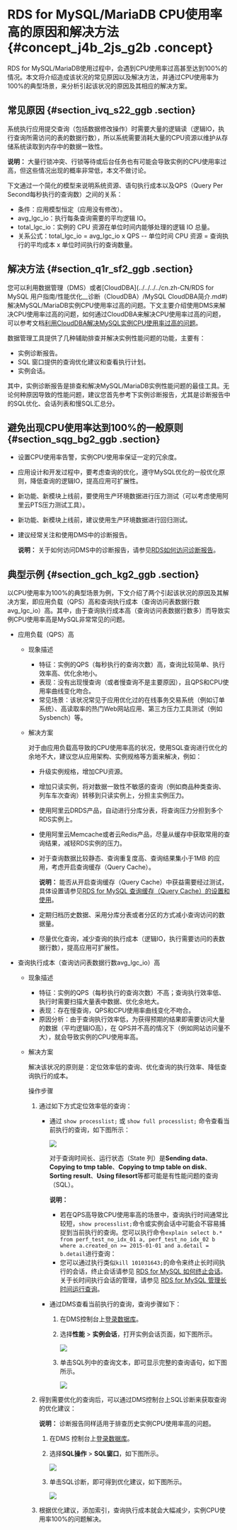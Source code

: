 # RDS for MySQL/MariaDB CPU使用率高的原因和解决方法 {#concept_j4b_2js_g2b .concept}

RDS for MySQL/MariaDB使用过程中，会遇到CPU使用率过高甚至达到100%的情况。本文将介绍造成该状况的常见原因以及解决方法，并通过CPU使用率为100%的典型场景，来分析引起该状况的原因及其相应的解决方案。

## 常见原因 {#section_ivq_s22_ggb .section}

系统执行应用提交查询（包括数据修改操作）时需要大量的逻辑读（逻辑IO，执行查询所需访问的表的数据行数），所以系统需要消耗大量的CPU资源以维护从存储系统读取到内存中的数据一致性。

**说明：** 大量行锁冲突、行锁等待或后台任务也有可能会导致实例的CPU使用率过高，但这些情况出现的概率非常低，本文不做讨论。

下文通过一个简化的模型来说明系统资源、语句执行成本以及QPS（Query Per Second每秒执行的查询数）之间的关系：

-   条件：应用模型恒定（应用没有修改）。
-   avg\_lgc\_io：执行每条查询需要的平均逻辑 IO。
-   total\_lgc\_io：实例的 CPU 资源在单位时间内能够处理的逻辑 IO 总量。
-   关系公式：total\_lgc\_io = avg\_lgc\_io x QPS -- 单位时间 CPU 资源 = 查询执行的平均成本 x 单位时间执行的查询数量。

## 解决方法 {#section_q1r_sf2_ggb .section}

您可以利用数据管理（DMS）或者[CloudDBA](../../../../cn.zh-CN/RDS for MySQL 用户指南/性能优化__诊断（CloudDBA）/MySQL CloudDBA简介.md#)解决MySQL/MariaDB实例CPU使用率过高的问题。下文主要介绍使用DMS来解决CPU使用率过高的问题，如何通过CloudDBA来解决CPU使用率过高的问题，可以参考文档[利用CloudDBA解决MySQL实例CPU使用率过高的问题](https://help.aliyun.com/document_detail/65233.html)。

数据管理工具提供了几种辅助排查并解决实例性能问题的功能，主要有：

-   实例诊断报告。
-   SQL 窗口提供的查询优化建议和查看执行计划。
-   实例会话。

其中，实例诊断报告是排查和解决MySQL/MariaDB实例性能问题的最佳工具。无论何种原因导致的性能问题，建议您首先参考下实例诊断报告，尤其是诊断报告中的SQL优化、会话列表和慢SQL汇总分。

## 避免出现CPU使用率达到100%的一般原则 {#section_sqg_bg2_ggb .section}

-   设置CPU使用率告警，实例CPU使用率保证一定的冗余度。
-   应用设计和开发过程中，要考虑查询的优化，遵守MySQL优化的一般优化原则，降低查询的逻辑IO，提高应用可扩展性。
-   新功能、新模块上线前，要使用生产环境数据进行压力测试（可以考虑使用阿里云PTS压力测试工具）。
-   新功能、新模块上线前，建议使用生产环境数据进行回归测试。
-   建议经常关注和使用DMS中的诊断报告。

    **说明：** 关于如何访问DMS中的诊断报告，请参见[RDS如何访问诊断报告](https://help.aliyun.com/document_detail/41814.html)。


## 典型示例 {#section_gch_kg2_ggb .section}

以CPU使用率为100%的典型场景为例，下文介绍了两个引起该状况的原因及其解决方案，即应用负载（QPS）高和查询执行成本（查询访问表数据行数avg\_lgc\_io）高。其中，由于查询执行成本高（查询访问表数据行数多）而导致实例CPU使用率高是MySQL非常常见的问题。

-   应用负载（QPS）高
    -   现象描述
        -   特征：实例的QPS（每秒执行的查询次数）高，查询比较简单、执行效率高、优化余地小。
        -   表现：没有出现慢查询（或者慢查询不是主要原因），且QPS和CPU使用率曲线变化吻合。
        -   常见场景：该状况常见于应用优化过的在线事务交易系统（例如订单系统）、高读取率的热门Web网站应用、第三方压力工具测试（例如 Sysbench）等。
    -   解决方案

        对于由应用负载高导致的CPU使用率高的状况，使用SQL查询进行优化的余地不大，建议您从应用架构、实例规格等方面来解决，例如：

        -   升级实例规格，增加CPU资源。
        -   增加只读实例，将对数据一致性不敏感的查询（例如商品种类查询、列车车次查询）转移到只读实例上，分担主实例压力。
        -   使用阿里云DRDS产品，自动进行分库分表，将查询压力分担到多个RDS实例上。
        -   使用阿里云Memcache或者云Redis产品，尽量从缓存中获取常用的查询结果，减轻RDS实例的压力。
        -   对于查询数据比较静态、查询重复度高、查询结果集小于1MB 的应用，考虑开启查询缓存（Query Cache）。

            **说明：** 能否从开启查询缓存（Query Cache）中获益需要经过测试，具体设置请参见[RDS for MySQL 查询缓存（Query Cache）的设置和使用](https://help.aliyun.com/document_detail/41717.html?spm=a2c4g.11186623.2.17.a665446edOcZDv)。

        -   定期归档历史数据、采用分库分表或者分区的方式减小查询访问的数据量。
        -   尽量优化查询，减少查询的执行成本（逻辑IO，执行需要访问的表数据行数），提高应用可扩展性。
-   查询执行成本（查询访问表数据行数avg\_lgc\_io）高
    -   现象描述
        -   特征：实例的QPS（每秒执行的查询次数）不高；查询执行效率低、执行时需要扫描大量表中数据、优化余地大。
        -   表现：存在慢查询，QPS和CPU使用率曲线变化不吻合。
        -   原因分析：由于查询执行效率低，为获得预期的结果即需要访问大量的数据（平均逻辑IO高），在 QPS并不高的情况下（例如网站访问量不大），就会导致实例的CPU使用率高。
    -   解决方案

        解决该状况的原则是：定位效率低的查询、优化查询的执行效率、降低查询执行的成本。

        操作步骤

        1.  通过如下方式定位效率低的查询：
            -   通过 `show processlist;` 或 `show full processlist;` 命令查看当前执行的查询，如下图所示：

                ![](http://static-aliyun-doc.oss-cn-hangzhou.aliyuncs.com/assets/img/8195/156868754635232_zh-CN.png)

                对于查询时间长、运行状态（State 列）是**Sending data**、**Copying to tmp table**、**Copying to tmp table on disk**、**Sorting result**、**Using filesort**等都可能是有性能问题的查询（SQL）。

                **说明：** 

                -   若在QPS高导致CPU使用率高的场景中，查询执行时间通常比较短，`show processlist;`命令或实例会话中可能会不容易捕捉到当前执行的查询。您可以执行命令`explain select b.* from perf_test_no_idx_01 a, perf_test_no_idx_02 b where a.created_on >= 2015-01-01 and a.detail = b.detail`进行查询：
                -   您可以通过执行类似`kill 101031643;`的命令来终止长时间执行的会话，终止会话请参见 [RDS for MySQL 如何终止会话](https://help.aliyun.com/document_detail/41713.html?spm=a2c4g.11186623.2.19.a665446edOcZDv)。关于长时间执行会话的管理，请参见 [RDS for MySQL 管理长时间运行查询](https://help.aliyun.com/document_detail/41735.html?spm=a2c4g.11186623.2.20.a665446edOcZDv)。
            -   通过DMS查看当前执行的查询，查询步骤如下：
                1.  在DMS控制台上[登录数据库](https://help.aliyun.com/document_detail/47714.html?spm=a2c4g.11186623.2.21.a665446edOcZDv)。
                2.  选择**性能** \> **实例会话**，打开实例会话页面，如下图所示。

                    ![](http://static-aliyun-doc.oss-cn-hangzhou.aliyuncs.com/assets/img/8195/156868754635253_zh-CN.png)

                3.  单击SQL列中的查询文本，即可显示完整的查询语句，如下图所示。

                    ![](http://static-aliyun-doc.oss-cn-hangzhou.aliyuncs.com/assets/img/8195/156868754635257_zh-CN.png)

        2.  得到需要优化的查询后，可以通过DMS控制台上SQL诊断来获取查询的优化建议：

            **说明：** 诊断报告同样适用于排查历史实例CPU使用率高的问题。

            1.  在DMS 控制台上[登录数据库](https://help.aliyun.com/document_detail/47714.html?spm=a2c4g.11186623.2.26.317b446eTd7q5l)。
            2.  选择**SQL操作** \> **SQL窗口**，如下图所示。

                ![](http://static-aliyun-doc.oss-cn-hangzhou.aliyuncs.com/assets/img/8195/156868754635257_zh-CN.png)

            3.  单击SQL诊断，即可得到优化建议，如下图所示。

                ![](http://static-aliyun-doc.oss-cn-hangzhou.aliyuncs.com/assets/img/8195/156868754735258_zh-CN.png)

        3.  根据优化建议，添加索引，查询执行成本就会大幅减少，实例CPU使用率100%的问题解决。

